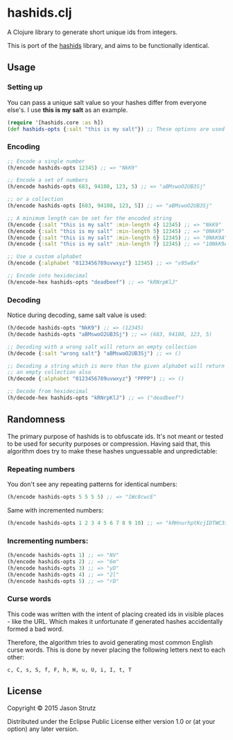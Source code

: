 # hashids.clj

A Clojure library to generate short unique ids from integers.

This is port of the [hashids](http://hashids.org) library, and aims to be functionally identical.

## Usage

### Setting up

You can pass a unique salt value so your hashes differ from everyone else's.
I use **this is my salt** as an example.

```clojure
(require '[hashids.core :as h])
(def hashids-opts {:salt "this is my salt"}) ;; These options are used for most examples below
```

### Encoding

```clojure
;; Encode a single number
(h/encode hashids-opts 12345) ;; => "NkK9"

;; Encode a set of numbers
(h/encode hashids-opts 683, 94108, 123, 5) ;; => "aBMswoO2UB3Sj"

;; or a collection
(h/encode hashids-opts [683, 94108, 123, 5]) ;; => "aBMswoO2UB3Sj"

;; A minimum length can be set for the encoded string
(h/encode {:salt "this is my salt" :min-length 4} 12345) ;; => "NkK9"
(h/encode {:salt "this is my salt" :min-length 5} 12345) ;; => "0NkK9"
(h/encode {:salt "this is my salt" :min-length 6} 12345) ;; => "0NkK9A"
(h/encode {:salt "this is my salt" :min-length 7} 12345) ;; => "10NkK9A"

;; Use a custom alphabet
(h/encode {:alphabet "0123456789uvwxyz"} 12345) ;; => "v95w8x"

;; Encode into hexidecimal
(h/encode-hex hashids-opts "deadbeef") ;; => "kRNrpKlJ"
```

### Decoding

Notice during decoding, same salt value is used:

```clojure
(h/decode hashids-opts "NkK9") ;; => (12345)
(h/decode hashids-opts "aBMswoO2UB3Sj") ;; => (683, 94108, 123, 5)

;; Decoding with a wrong salt will return an empty collection
(h/decode {:salt "wrong salt"} "aBMswoO2UB3Sj") ;; => ()

;; Decoding a string which is more than the given alphabet will return
;; an empty collection also
(h/decode {:alphabet "0123456789uvwxyz"} "PPPP") ;; => ()

;; Decode from hexidecimal
(h/decode-hex hashids-opts "kRNrpKlJ") ;; => ("deadbeef")
```

## Randomness

The primary purpose of hashids is to obfuscate ids. It's not meant or tested to be used for security purposes or compression.
Having said that, this algorithm does try to make these hashes unguessable and unpredictable:

### Repeating numbers

You don't see any repeating patterns for identical numbers:

```clojure
(h/encode hashids-opts 5 5 5 5) ;; => "1Wc8cwcE"
```

Same with incremented numbers:

```clojure
(h/encode hashids-opts 1 2 3 4 5 6 7 8 9 10) ;; => "kRHnurhptKcjIDTWC3sx"
```

### Incrementing numbers:

```clojure
(h/encode hashids-opts 1) ;; => "NV"
(h/encode hashids-opts 2) ;; => "6m"
(h/encode hashids-opts 3) ;; => "yD"
(h/encode hashids-opts 4) ;; => "2l"
(h/encode hashids-opts 5) ;; => "rD"
```

### Curse words

This code was written with the intent of placing created ids in visible places - like the URL. Which makes it unfortunate if generated hashes accidentally formed a bad word.

Therefore, the algorithm tries to avoid generating most common English curse words. This is done by never placing the following letters next to each other:

	c, C, s, S, f, F, h, H, u, U, i, I, t, T


## License

Copyright © 2015 Jason Strutz

Distributed under the Eclipse Public License either version 1.0 or (at
your option) any later version.
